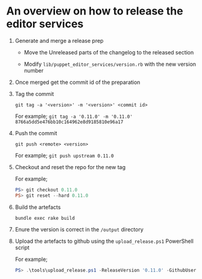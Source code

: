 # An overview on how to release the editor services

1. Generate and merge a release prep

    * Move the Unreleased parts of the changelog to the released section

    * Modify `lib/puppet_editor_services/version.rb` with the new version number

2. Once merged get the commit id of the preparation

3. Tag the commit

    `git tag -a '<version>' -m '<version>' <commit id>`

    For example;
    `git tag -a '0.11.0' -m '0.11.0' 8766a5dd5e476bb10c164962e8d9185810e96a17`

4. Push the commit

    `git push <remote> <version>`

    For example;
    `git push upstream 0.11.0`

5. Checkout and reset the repo for the new tag

    For example;

    ``` powershell
    PS> git checkout 0.11.0
    PS> git reset --hard 0.11.0
    ```

6. Build the artefacts

    `bundle exec rake build`

7. Enure the version is correct in the `/output` directory

8. Upload the artefacts to github using the `upload_release.ps1` PowerShell script

    For example;

    ``` powershell
    PS> .\tools\upload_release.ps1 -ReleaseVersion '0.11.0' -GithubUserName 'glennsarti' -GithubToken abc123
    ```
